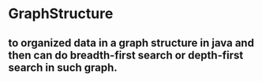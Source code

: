 # GraphStructure
## to organized data in a graph structure in java and then can do breadth-first search or depth-first search in such graph.
